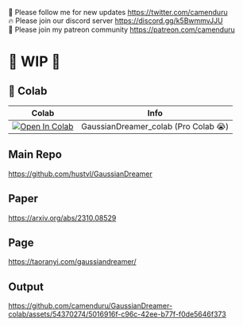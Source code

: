 🐣 Please follow me for new updates https://twitter.com/camenduru <br />
🔥 Please join our discord server https://discord.gg/k5BwmmvJJU <br />
🥳 Please join my patreon community https://patreon.com/camenduru <br />

# 🚦 WIP 🚦

## 🦒 Colab

| Colab | Info
| --- | --- |
[![Open In Colab](https://colab.research.google.com/assets/colab-badge.svg)](https://colab.research.google.com/github/camenduru/GaussianDreamer-colab/blob/main/GaussianDreamer_colab.ipynb) | GaussianDreamer_colab (Pro Colab 😭)

## Main Repo
https://github.com/hustvl/GaussianDreamer

## Paper
https://arxiv.org/abs/2310.08529

## Page
https://taoranyi.com/gaussiandreamer/

## Output

https://github.com/camenduru/GaussianDreamer-colab/assets/54370274/5016916f-c96c-42ee-b77f-f0de5646f373
